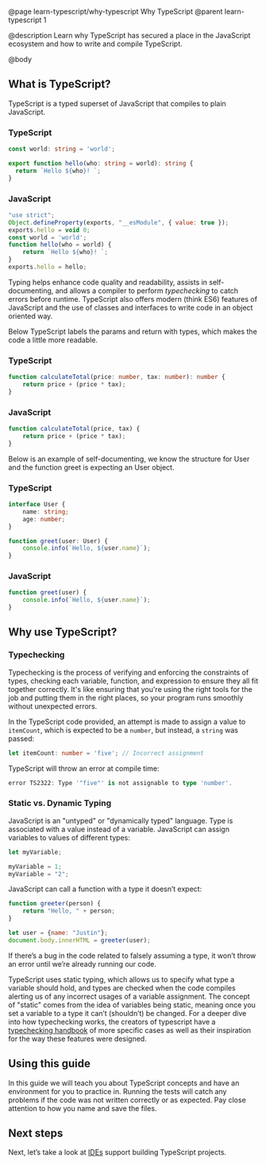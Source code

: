 @page learn-typescript/why-typescript Why TypeScript
@parent learn-typescript 1

@description Learn why TypeScript has secured a place in the JavaScript ecosystem and how to write and compile TypeScript.

@body

## What is TypeScript?

TypeScript is a typed superset of JavaScript that compiles to plain
JavaScript. 

### TypeScript
```typescript
const world: string = 'world';

export function hello(who: string = world): string {
  return `Hello ${who}! `;
}
```

### JavaScript
```js
"use strict";
Object.defineProperty(exports, "__esModule", { value: true });
exports.hello = void 0;
const world = 'world';
function hello(who = world) {
    return `Hello ${who}! `;
}
exports.hello = hello;
```

Typing helps enhance code quality and readability, assists in self-documenting, and allows a compiler to perform _typechecking_ to catch errors before runtime. TypeScript also offers modern (think ES6) features of JavaScript and the use of classes and interfaces to write code in an object oriented way.

Below TypeScript labels the params and return with types, which makes the code a little more readable.

### TypeScript

```typescript
function calculateTotal(price: number, tax: number): number {
    return price + (price * tax);
}
```

### JavaScript

```js
function calculateTotal(price, tax) {
    return price + (price * tax);
}
```

Below is an example of self-documenting, we know the structure for User and the function greet is expecting an User object.

### TypeScript

```typescript
interface User {
    name: string;
    age: number;
}

function greet(user: User) {
    console.info(`Hello, ${user.name}`);
}
```

### JavaScript

```js
function greet(user) {
    console.info(`Hello, ${user.name}`);
}
```
## Why use TypeScript?

### Typechecking

Typechecking is the process of verifying and enforcing the constraints of types, checking each variable, function, and expression to ensure they all fit together correctly. It's like ensuring that you're using the right tools for the job and putting them in the right places, so your program runs smoothly without unexpected errors.

In the TypeScript code provided, an attempt is made to assign a value to `itemCount`, which is expected to be a `number`, but instead, a `string` was passed:

```typescript
let itemCount: number = 'five'; // Incorrect assignment
```
TypeScript will throw an error at compile time:

```typescript
error TS2322: Type '"five"' is not assignable to type 'number'.
```

### Static vs. Dynamic Typing

JavaScript is an "untyped" or "dynamically typed" language. Type is associated with a value instead of a variable.
JavaScript can assign variables to values of different types:

```js
let myVariable;

myVariable = 1;
myVariable = "2";
```

JavaScript can call a function with a type it doesn’t expect:

```js
function greeter(person) {
    return "Hello, " + person;
}

let user = {name: "Justin"};
document.body.innerHTML = greeter(user);
```

If there’s a bug in the code related to falsely assuming a type, it won’t throw an error until we’re already running our code.

TypeScript uses static typing, which allows us to specify what type a variable should hold, and types are checked when the code compiles alerting us of any incorrect usages of a variable assignment. The concept of "static" comes from the idea of variables being static, meaning once you set a variable to a type it can’t (shouldn’t) be changed. For a deeper dive into how typechecking works, the creators of typescript have a <a href="https://www.typescriptlang.org/docs/handbook/type-checking-javascript-files.html">typechecking handbook</a> of more specific cases as well as their inspiration for the way these features were designed.

## Using this guide

In this guide we will teach you about TypeScript concepts and have an environment for you to practice in. Running the tests will catch any problems if the code was not written correctly or as expected. Pay close attention to how you name and save the files.

## Next steps

Next, let’s take a look at [IDEs](./ide-support.html) support building TypeScript projects.
